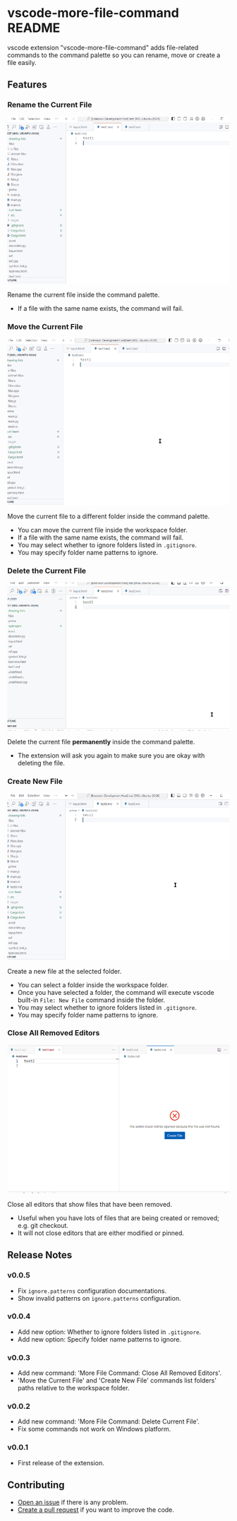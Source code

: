 # vscode-more-file-command README
vscode extension "vscode-more-file-command" adds file-related commands to the command palette
so you can rename, move or create a file easily.

## Features
### Rename the Current File
![rename](docs/rename.gif)

Rename the current file inside the command palette.
- If a file with the same name exists, the command will fail.

### Move the Current File
![move](docs/move.gif)

Move the current file to a different folder inside the command palette.
- You can move the current file inside the workspace folder.
- If a file with the same name exists, the command will fail.
- You may select whether to ignore folders listed in `.gitignore`.
- You may specify folder name patterns to ignore.

### Delete the Current File
![delete](docs/delete.gif)

Delete the current file **permanently** inside the command palette.
- The extension will ask you again to make sure you are okay with deleting the file.

### Create New File
![create](docs/create.gif)

Create a new file at the selected folder.
- You can select a folder inside the workspace folder.
- Once you have selected a folder, the command will execute vscode built-in `File: New File` command inside the folder.
- You may select whether to ignore folders listed in `.gitignore`.
- You may specify folder name patterns to ignore.

### Close All Removed Editors
![close](docs/close.gif)

Close all editors that show files that have been removed.
- Useful when you have lots of files that are being created or removed; e.g. git checkout.
- It will not close editors that are either modified or pinned.

<!-- ## Requirements -->

<!-- ## Extension Settings -->

<!-- ## Known Issues -->

## Release Notes
### v0.0.5
- Fix `ignore.patterns` configuration documentations.
- Show invalid patterns on `ignore.patterns` configuration.

### v0.0.4
- Add new option: Whether to ignore folders listed in `.gitignore`.
- Add new option: Specify folder name patterns to ignore.

### v0.0.3
- Add new command: 'More File Command: Close All Removed Editors'.
- 'Move the Current File' and 'Create New File' commands list folders' paths relative to the workspace folder.

### v0.0.2
- Add new command: 'More File Command: Delete Current File'.
- Fix some commands not work on Windows platform.

### v0.0.1
- First release of the extension.

## Contributing
- [Open an issue](https://github.com/dlguswo333/vscode-more-file-command/issues) if there is any problem.
- [Create a pull request](https://github.com/dlguswo333/vscode-more-file-command/pulls) if you want to improve the code.
